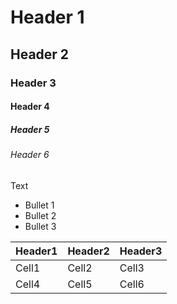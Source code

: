 # Header 1

## Header 2

### Header 3

#### Header 4

##### Header 5 

###### Header 6

Text

*   Bullet 1
*   Bullet 2
*   Bullet 3

| Header1 | Header2 | Header3 |
| --- | --- | --- |
| Cell1 | Cell2 | Cell3 |
| Cell4 | Cell5 | Cell6 |
